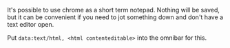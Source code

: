 It's possible to use chrome as a short term notepad. Nothing will be saved, but it can be convenient if you need to jot something down and don't have a text editor open.

Put ``data:text/html, <html contenteditable>`` into the omnibar for this.


